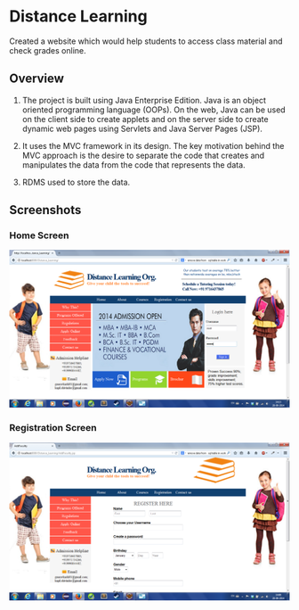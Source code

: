 # Distance Learning
Created a website which would help students to access class material and check grades online.

## Overview 

1. The project is built using Java Enterprise Edition. Java is an object oriented
programming language (OOPs). On the web, Java can be used on the client side to create
applets and on the server side to create dynamic web pages using Servlets and Java
Server Pages (JSP).

2. It uses the MVC framework in its design. The key motivation behind the MVC
approach is the desire to separate the code that creates and manipulates the data from the
code that represents the data.

3. RDMS used to store the data.

## Screenshots

### Home Screen 
![Home Screen](/image21.png)

### Registration Screen
![Registration Screen](/image20.png)
